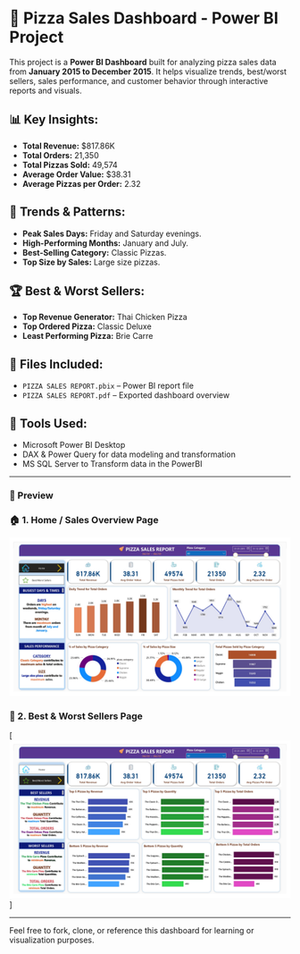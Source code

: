 # 🍕 Pizza Sales Dashboard - Power BI Project

This project is a **Power BI Dashboard** built for analyzing pizza sales data from **January 2015 to December 2015**. It helps visualize trends, best/worst sellers, sales performance, and customer behavior through interactive reports and visuals.

## 📊 Key Insights:
- **Total Revenue:** $817.86K
- **Total Orders:** 21,350
- **Total Pizzas Sold:** 49,574
- **Average Order Value:** $38.31
- **Average Pizzas per Order:** 2.32

## 📅 Trends & Patterns:
- **Peak Sales Days:** Friday and Saturday evenings.
- **High-Performing Months:** January and July.
- **Best-Selling Category:** Classic Pizzas.
- **Top Size by Sales:** Large size pizzas.

## 🏆 Best & Worst Sellers:
- **Top Revenue Generator:** Thai Chicken Pizza
- **Top Ordered Pizza:** Classic Deluxe
- **Least Performing Pizza:** Brie Carre

## 📁 Files Included:
- `PIZZA SALES REPORT.pbix` – Power BI report file
- `PIZZA SALES REPORT.pdf` – Exported dashboard overview

## 🧰 Tools Used:
- Microsoft Power BI Desktop
- DAX & Power Query for data modeling and transformation
- MS SQL Server to Transform data in the PowerBI 
  
---

### 🔗 Preview
   
### 🏠 1. Home / Sales Overview Page  
[![Home](Photos/Home.jpg)](Photos/Home.jpg)

### 🌟 2. Best & Worst Sellers Page  
[![Best/Worst Sellers](Photos/Bestworstsellers.jpg)]

     
    
     
---

Feel free to fork, clone, or reference this dashboard for learning or visualization purposes.
